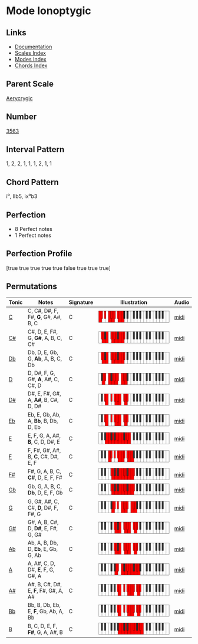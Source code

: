 # Mode Ionoptygic

## Links

- [Documentation](README.md)
- [Scales Index](Scales.md)
- [Modes Index](Modes.md)
- [Chords Index](Chords.md)

## Parent Scale

[Aerycrygic](ScaleAerycrygic.md)

## Number

[3563](https://ianring.com/musictheory/scales/3563)

## Interval Pattern

1, 2, 2, 1, 1, 1, 2, 1, 1

## Chord Pattern

i⁰, IIb5, ix⁰b3

## Perfection

- 8 Perfect notes
- 1 Perfect notes

## Perfection Profile

[true true true true true false true true true]

## Permutations

| Tonic | Notes | Signature | Illustration | Audio |
|-------|-------|-----------|--------------|-------|
| [C](ModeCNaturalIonoptygic.md) | C, C#, D#, F, F#, **G**, G#, A#, B, C | C | ![CNaturalIonoptygic](ModeCNaturalIonoptygic.png) | [midi](https://github.com/edipermadi/music/blob/main/docs/ModeCNaturalIonoptygic.mid?raw=true) |
| [C#](ModeCSharpIonoptygic.md) | C#, D, E, F#, G, **G#**, A, B, C, C# | C | ![CSharpIonoptygic](ModeCSharpIonoptygic.png) | [midi](https://github.com/edipermadi/music/blob/main/docs/ModeCSharpIonoptygic.mid?raw=true) |
| [Db](ModeDFlatIonoptygic.md) | Db, D, E, Gb, G, **Ab**, A, B, C, Db | C | ![DFlatIonoptygic](ModeDFlatIonoptygic.png) | [midi](https://github.com/edipermadi/music/blob/main/docs/ModeDFlatIonoptygic.mid?raw=true) |
| [D](ModeDNaturalIonoptygic.md) | D, D#, F, G, G#, **A**, A#, C, C#, D | C | ![DNaturalIonoptygic](ModeDNaturalIonoptygic.png) | [midi](https://github.com/edipermadi/music/blob/main/docs/ModeDNaturalIonoptygic.mid?raw=true) |
| [D#](ModeDSharpIonoptygic.md) | D#, E, F#, G#, A, **A#**, B, C#, D, D# | C | ![DSharpIonoptygic](ModeDSharpIonoptygic.png) | [midi](https://github.com/edipermadi/music/blob/main/docs/ModeDSharpIonoptygic.mid?raw=true) |
| [Eb](ModeEFlatIonoptygic.md) | Eb, E, Gb, Ab, A, **Bb**, B, Db, D, Eb | C | ![EFlatIonoptygic](ModeEFlatIonoptygic.png) | [midi](https://github.com/edipermadi/music/blob/main/docs/ModeEFlatIonoptygic.mid?raw=true) |
| [E](ModeENaturalIonoptygic.md) | E, F, G, A, A#, **B**, C, D, D#, E | C | ![ENaturalIonoptygic](ModeENaturalIonoptygic.png) | [midi](https://github.com/edipermadi/music/blob/main/docs/ModeENaturalIonoptygic.mid?raw=true) |
| [F](ModeFNaturalIonoptygic.md) | F, F#, G#, A#, B, **C**, C#, D#, E, F | C | ![FNaturalIonoptygic](ModeFNaturalIonoptygic.png) | [midi](https://github.com/edipermadi/music/blob/main/docs/ModeFNaturalIonoptygic.mid?raw=true) |
| [F#](ModeFSharpIonoptygic.md) | F#, G, A, B, C, **C#**, D, E, F, F# | C | ![FSharpIonoptygic](ModeFSharpIonoptygic.png) | [midi](https://github.com/edipermadi/music/blob/main/docs/ModeFSharpIonoptygic.mid?raw=true) |
| [Gb](ModeGFlatIonoptygic.md) | Gb, G, A, B, C, **Db**, D, E, F, Gb | C | ![GFlatIonoptygic](ModeGFlatIonoptygic.png) | [midi](https://github.com/edipermadi/music/blob/main/docs/ModeGFlatIonoptygic.mid?raw=true) |
| [G](ModeGNaturalIonoptygic.md) | G, G#, A#, C, C#, **D**, D#, F, F#, G | C | ![GNaturalIonoptygic](ModeGNaturalIonoptygic.png) | [midi](https://github.com/edipermadi/music/blob/main/docs/ModeGNaturalIonoptygic.mid?raw=true) |
| [G#](ModeGSharpIonoptygic.md) | G#, A, B, C#, D, **D#**, E, F#, G, G# | C | ![GSharpIonoptygic](ModeGSharpIonoptygic.png) | [midi](https://github.com/edipermadi/music/blob/main/docs/ModeGSharpIonoptygic.mid?raw=true) |
| [Ab](ModeAFlatIonoptygic.md) | Ab, A, B, Db, D, **Eb**, E, Gb, G, Ab | C | ![AFlatIonoptygic](ModeAFlatIonoptygic.png) | [midi](https://github.com/edipermadi/music/blob/main/docs/ModeAFlatIonoptygic.mid?raw=true) |
| [A](ModeANaturalIonoptygic.md) | A, A#, C, D, D#, **E**, F, G, G#, A | C | ![ANaturalIonoptygic](ModeANaturalIonoptygic.png) | [midi](https://github.com/edipermadi/music/blob/main/docs/ModeANaturalIonoptygic.mid?raw=true) |
| [A#](ModeASharpIonoptygic.md) | A#, B, C#, D#, E, **F**, F#, G#, A, A# | C | ![ASharpIonoptygic](ModeASharpIonoptygic.png) | [midi](https://github.com/edipermadi/music/blob/main/docs/ModeASharpIonoptygic.mid?raw=true) |
| [Bb](ModeBFlatIonoptygic.md) | Bb, B, Db, Eb, E, **F**, Gb, Ab, A, Bb | C | ![BFlatIonoptygic](ModeBFlatIonoptygic.png) | [midi](https://github.com/edipermadi/music/blob/main/docs/ModeBFlatIonoptygic.mid?raw=true) |
| [B](ModeBNaturalIonoptygic.md) | B, C, D, E, F, **F#**, G, A, A#, B | C | ![BNaturalIonoptygic](ModeBNaturalIonoptygic.png) | [midi](https://github.com/edipermadi/music/blob/main/docs/ModeBNaturalIonoptygic.mid?raw=true) |
